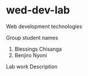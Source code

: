 # wed-dev-lab
Web development technologies

Group student names
1. Blessings Chisanga
2. Benjiro Nyoni

Lab work Description

